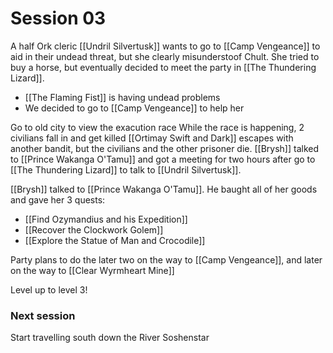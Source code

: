 # Session 03
A half Ork cleric [[Undril Silvertusk]] wants to go to [[Camp Vengeance]] to aid in their undead threat, but she clearly misunderstoof Chult. She tried to buy a horse, but eventually decided to meet the party in [[The Thundering Lizard]].
- [[The Flaming Fist]] is having undead problems
- We decided to go to [[Camp Vengeance]] to help her

Go to old city to view the exacution race
While the race is happening, 2 civilians fall in and get killed
[[Ortimay Swift and Dark]] escapes with another bandit, but the civilians and the other prisoner die.
[[Brysh]] talked to [[Prince Wakanga O'Tamu]] and got a meeting for two hours after
go to [[The Thundering Lizard]] to talk to [[Undril Silvertusk]].

[[Brysh]] talked to [[Prince Wakanga O'Tamu]]. He baught all of her goods and gave her 3 quests:
- [[Find Ozymandius and his Expedition]]
- [[Recover the Clockwork Golem]]
- [[Explore the Statue of Man and Crocodile]]

Party plans to do the later two on the way to [[Camp Vengeance]], and later on the way to [[Clear Wyrmheart Mine]]

Level up to level 3!

### Next session
Start travelling south down the River Soshenstar